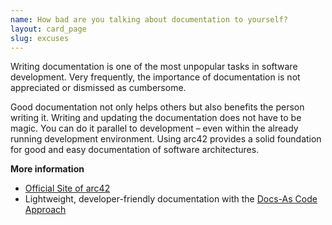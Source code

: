 ```yaml
---
name: How bad are you talking about documentation to yourself?
layout: card_page
slug: excuses
---
```

Writing documentation is one of the most unpopular tasks in software development. Very frequently, the importance of documentation is not appreciated or dismissed as cumbersome.

Good documentation not only helps others but also benefits the person writing it. Writing and updating the documentation does not have to be magic. You can do it parallel to development &ndash; even within the already running development environment. Using arc42 provides a solid foundation for good and easy documentation of software architectures.

**More information**

* [Official Site of arc42](https://arc42.org/)
* Lightweight, developer-friendly documentation with the [Docs-As Code Approach](https://docs-as-co.de/)
